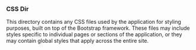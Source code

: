 ### CSS Dir
This directory contains any CSS files used by the application for styling purposes, built on top of the Bootstrap framework. These files may include styles specific to individual pages or sections of the application, or they may contain global styles that apply across the entire site.
